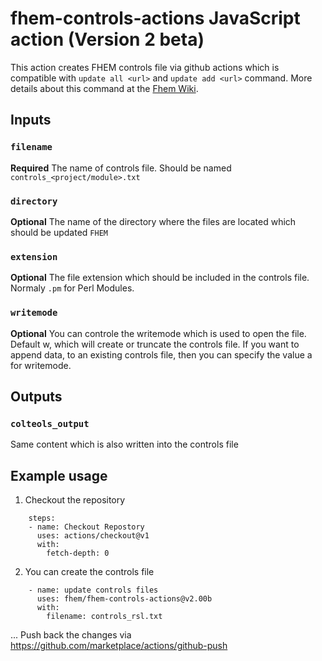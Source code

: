 # fhem-controls-actions JavaScript action (Version 2 beta)

This action creates FHEM controls file via github actions which is compatible with `update all <url>` and `update add <url>` command.
More details about this command at the [Fhem Wiki](https://wiki.fhem.de/wiki/Update#update_all).

## Inputs

### `filename`

**Required** The name of controls file. Should be named `controls_<project/module>.txt`

### `directory`

**Optional** The name of the directory where the files are located which should be updated `FHEM`

### `extension`

**Optional** The file extension which should be included in the controls file. Normaly `.pm` for Perl Modules.

### `writemode`

**Optional** You can controle the writemode which is used to open the file. Default w, which will create or truncate the controls file.
If you want to append data, to an existing controls file, then you can specify the value a for writemode.

## Outputs
### `colteols_output`
Same content which is also written into the controls file


## Example usage
1. Checkout the repository

```
    steps: 
    - name: Checkout Repostory
      uses: actions/checkout@v1
      with:
        fetch-depth: 0

```

2. You can create the controls file
```
    - name: update controls files
      uses: fhem/fhem-controls-actions@v2.00b
      with:
        filename: controls_rsl.txt 
```
...
Push back the changes via https://github.com/marketplace/actions/github-push
